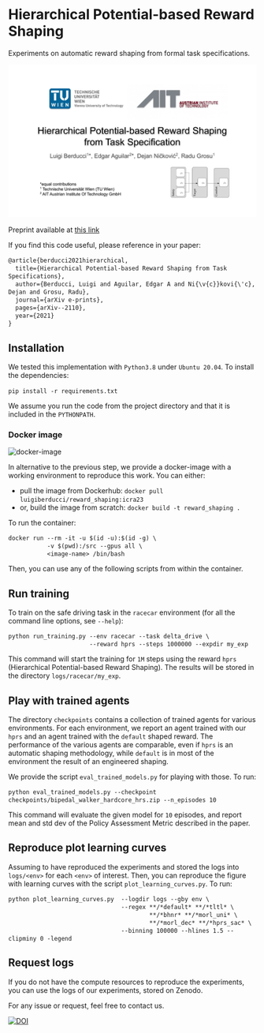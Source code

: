 # Hierarchical Potential-based Reward Shaping

Experiments on automatic reward shaping from formal task specifications.

[![Watch the video](docs/HPRS.png)](https://youtu.be/PWJxZEhlUj4)

Preprint available at [this link](https://arxiv.org/abs/2110.02792)

If you find this code useful, please reference in your paper:

```
@article{berducci2021hierarchical,
  title={Hierarchical Potential-based Reward Shaping from Task Specifications},
  author={Berducci, Luigi and Aguilar, Edgar A and Ni{\v{c}}kovi{\'c}, Dejan and Grosu, Radu},
  journal={arXiv e-prints},
  pages={arXiv--2110},
  year={2021}
}
```

## Installation 

We tested this implementation with `Python3.8` under `Ubuntu 20.04`.
To install the dependencies:

```pip install -r requirements.txt```

We assume you run the code from the project directory and that it is included in the `PYTHONPATH`.

### Docker image

![docker-image](docs/docker_image.png)

In alternative to the previous step, 
we provide a docker-image with a working environment to reproduce this work.
You can either:
- pull the image from Dockerhub: `docker pull luigiberducci/reward_shaping:icra23`
- or, build the image from scratch: `docker build -t reward_shaping .`

To run the container:

```
docker run --rm -it -u $(id -u):$(id -g) \
           -v $(pwd):/src --gpus all \
           <image-name> /bin/bash
```

Then, you can use any of the following scripts from within the container.

## Run training 

To train on the safe driving task in the `racecar` environment (for all the command line options, see `--help`):

```
python run_training.py --env racecar --task delta_drive \ 
                       --reward hprs --steps 1000000 --expdir my_exp
```

This command will start the training for `1M` steps 
using the reward `hprs` (Hierarchical Potential-based Reward Shaping).
The results will be stored in the directory `logs/racecar/my_exp`.


## Play with trained agents

The directory `checkpoints` contains a collection of trained agents for various environments.
For each environment, we report an agent trained with our `hprs` and an agent trained with the `default` shaped reward.
The performance of the various agents are comparable,
even if `hprs` is an automatic shaping methodology, 
while `default` is in most of the environment the result of an engineered shaping.

We provide the script `eval_trained_models.py` for playing with those.
To run:
```
python eval_trained_models.py --checkpoint checkpoints/bipedal_walker_hardcore_hrs.zip --n_episodes 10
```

This command will evaluate the given model for `10` episodes, 
and report mean and std dev of the Policy Assessment Metric described in the paper.

## Reproduce plot learning curves

Assuming to have reproduced the experiments and stored the logs into `logs/<env>` for each `<env>` of interest.
Then, you can reproduce the figure with learning curves with the script `plot_learning_curves.py`.
To run:

```
python plot_learning_curves.py  --logdir logs --gby env \ 
                                --regex **/*default* **/*tltl* \
                                        **/*bhnr* **/*morl_uni* \
                                        **/*morl_dec* **/*hprs_sac* \ 
                                --binning 100000 --hlines 1.5 --clipminy 0 -legend
```

## Request logs

If you do not have the compute resources to reproduce the experiments,
you can use the logs of our experiments, stored on Zenodo.

For any issue or request, feel free to contact us.

[![DOI](https://zenodo.org/badge/DOI/10.5281/zenodo.7075333.svg)](https://doi.org/10.5281/zenodo.7075333)


